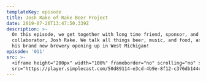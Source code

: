 ```yaml
---
templateKey: episode
title: Josh Rake of Rake Beer Project
date: 2019-07-26T13:47:50.339Z
description: >-
  On this episode, we get together with long time friend, sponsor, and
  collaborator, Josh Rake. We talk all things beer, music, and food, as well as
  his brand new brewery opening up in West Michigan!
episode: '011'
src: >-
  <iframe height="200px" width="100%" frameborder="no" scrolling="no" seamless
  src="https://player.simplecast.com/50d89114-e3cd-4b9e-8f12-c376db144cc5?dark=false"></iframe>
---
```


